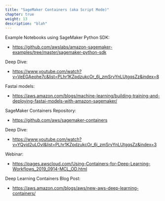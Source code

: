 ```yaml
---
title: "SageMaker Containers (aka Script Mode)"
chapter: true
weight: 13
description: "blah"
---
```


Example Notebooks using SageMaker Python SDK:
- https://github.com/awslabs/amazon-sagemaker-examples/tree/master/sagemaker-python-sdk 

Deep Dive:
- https://www.youtube.com/watch?v=VeEGAeohe7c&list=PLhr1KZpdzukcOr_6j_zmSrvYnLUtgqsZz&index=8 

Fastai models:
- https://aws.amazon.com/blogs/machine-learning/building-training-and-deploying-fastai-models-with-amazon-sagemaker/ 

SageMaker Containers Repository:
- https://github.com/aws/sagemaker-containers 

Deep Dive:
- https://www.youtube.com/watch?v=YQyid2uLOvI&list=PLhr1KZpdzukcOr_6j_zmSrvYnLUtgqsZz&index=3 

Webinar:
- https://pages.awscloud.com/Using-Containers-for-Deep-Learning-Workflows_2019_0914-MCL_OD.html 

Deep Learning Containers Blog Post:
- https://aws.amazon.com/blogs/aws/new-aws-deep-learning-containers/ 